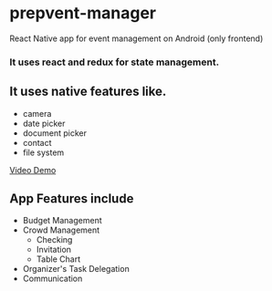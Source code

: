 # prepvent-manager
React Native app for event management on Android (only frontend)

### It uses react and redux for state management.

## It uses native features like.
- camera
- date picker
- document picker 
- contact
- file system


[Video Demo](https://drive.google.com/file/d/1-VN4Y7xM-mYe8m4XQVxzD4h4A37QVIbn/view?usp=sharing)


## App Features include
- Budget Management
- Crowd Management
  - Checking
  - Invitation
  - Table Chart
- Organizer's Task Delegation
- Communication
